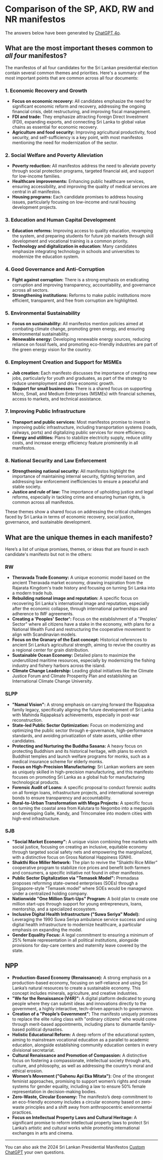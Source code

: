 # Comparison of the SP, AKD, RW and NR manifestos

The answers below have been generated by [ChatGPT 4o](https://chatgpt.com/).

## What are the most important theses common to *all four* manifestos?

The manifestos of all four candidates for the Sri Lankan presidential election contain several common themes and priorities. Here's a summary of the most important points that are common across all four documents:

### 1. **Economic Recovery and Growth**

- **Focus on economic recovery:** All candidates emphasize the need for significant economic reform and recovery, addressing the ongoing financial crisis, debt restructuring, and improving fiscal management.
- **FDI and trade:** They emphasize attracting Foreign Direct Investment (FDI), expanding exports, and connecting Sri Lanka to global value chains as essential for economic recovery.
- **Agriculture and food security:** Improving agricultural productivity, food security, and self-sufficiency is a key point, with most manifestos mentioning the need for modernization of the sector.

### 2. **Social Welfare and Poverty Alleviation**

- **Poverty reduction:** All manifestos address the need to alleviate poverty through social protection programs, targeted financial aid, and support for low-income families.
- **Healthcare improvements:** Enhancing public healthcare services, ensuring accessibility, and improving the quality of medical services are central in all manifestos.
- **Housing programs:** Each candidate promises to address housing issues, particularly focusing on low-income and rural housing development projects.

### 3. **Education and Human Capital Development**

- **Education reforms:** Improving access to quality education, revamping the system, and preparing students for future job markets through skill development and vocational training is a common priority.
- **Technology and digitalization in education:** Many candidates emphasize integrating technology in schools and universities to modernize the education system.

### 4. **Good Governance and Anti-Corruption**

- **Fight against corruption:** There is a strong emphasis on eradicating corruption and improving transparency, accountability, and governance across all sectors.
- **Strengthening institutions:** Reforms to make public institutions more efficient, transparent, and free from corruption are highlighted.

### 5. **Environmental Sustainability**

- **Focus on sustainability:** All manifestos mention policies aimed at combating climate change, promoting green energy, and ensuring environmental sustainability.
- **Renewable energy:** Developing renewable energy sources, reducing reliance on fossil fuels, and promoting eco-friendly industries are part of the green energy vision for the country.

### 6. **Employment Creation and Support for MSMEs**

- **Job creation:** Each manifesto discusses the importance of creating new jobs, particularly for youth and graduates, as part of the strategy to reduce unemployment and drive economic growth.
- **Support for small businesses:** There is a shared focus on supporting Micro, Small, and Medium Enterprises (MSMEs) with financial schemes, access to markets, and technical assistance.

### 7. **Improving Public Infrastructure**

- **Transport and public services:** Most manifestos promise to invest in improving public infrastructure, including transportation systems (roads, railways, ports) and digitalizing public services for more efficiency.
- **Energy and utilities:** Plans to stabilize electricity supply, reduce utility costs, and increase energy efficiency feature prominently in all manifestos.

### 8. **National Security and Law Enforcement**

- **Strengthening national security:** All manifestos highlight the importance of maintaining internal security, fighting terrorism, and addressing law enforcement inefficiencies to ensure a peaceful and stable society.
- **Justice and rule of law:** The importance of upholding justice and legal reforms, especially in tackling crime and ensuring human rights, is common across all manifestos.

These themes show a shared focus on addressing the critical challenges faced by Sri Lanka in terms of economic recovery, social justice, governance, and sustainable development.

## What are the unique themes in each manifesto?

Here’s a list of unique promises, themes, or ideas that are found in each candidate's manifesto but not in the others:

### RW

- **Theravada Trade Economy:** A unique economic model based on the ancient Theravada market economy, drawing inspiration from the Rajarata Kingdom's trade history and focusing on turning Sri Lanka into a modern trade hub.
- **Rebuilding national image and reputation:** A specific focus on recovering Sri Lanka's international image and reputation, especially after the economic collapse, through international partnerships and adherence to IMF agreements.
- **Creating a 'Peoples' Sector':** Focus on the establishment of a "Peoples' Sector" where all citizens have a stake in the economy, with plans for a National Wealth Fund and restructuring the cooperative movement to align with Scandinavian models.
- **Focus on the Granary of the East concept:** Historical references to ancient Sri Lanka’s agricultural strength, aiming to revive the country as a regional center for grain distribution.
- **Sustainable Ocean Economy:** Detailed plans to maximize the underutilized maritime resources, especially by modernizing the fishing industry and fishery harbors across the island.
- **Climate Change Leadership:** Leading global initiatives like the Climate Justice Forum and Climate Prosperity Plan and establishing an International Climate Change University.

### SLPP

- **"Namal Vision":** A strong emphasis on carrying forward the Rajapaksa family legacy, specifically aligning the future development of Sri Lanka with Mahinda Rajapaksa’s achievements, especially in post-war reconstruction.
- **State-led Public Sector Optimization:** Focus on modernizing and optimizing the public sector through e-governance, high-performance standards, and avoiding privatization of state assets, unlike other candidates.
- **Protecting and Nurturing the Buddha Sasana:** A heavy focus on protecting Buddhism and its historical heritage, with plans to enrich Buddhist temples and launch welfare programs for monks, such as a medical insurance scheme for elderly monks.
- **Focus on High-Precision Manufacturing:** Sri Lankan workers are seen as uniquely skilled in high-precision manufacturing, and this manifesto focuses on promoting Sri Lanka as a global hub for manufacturing technological products.
- **Forensic Audit of Loans:** A specific proposal to conduct forensic audits on all foreign loans, infrastructure projects, and international sovereign bonds to ensure transparency and accountability.
- **Rural-to-Urban Transformation with Mega Projects:** A specific focus on turning the coastal area from Kalutara to Negombo into a megapolis and developing Galle, Kandy, and Trincomalee into modern cities with high-end infrastructure.

### SJB

- **"Social Market Economy":** A unique vision combining free markets with social justice, focusing on creating an inclusive, equitable economy through targeted social safety nets and empowering the marginalized, with a distinctive focus on Gross National Happiness (GNH).
- **Shakthi Rice Miller Network:** The plan to revive the "Shakthi Rice Miller" cooperative program to stabilize rice prices and benefit both farmers and consumers, a specific initiative not found in other manifestos.
- **Public Sector Digitalization via "Temasek Model":** Premadasa proposes reforming state-owned enterprises (SOEs) through a Singapore-style "Temasek model" where SOEs would be managed under a centralized holding company.
- **Nationwide "One Million Start-Ups" Program:** A bold plan to create one million start-ups through support for young entrepreneurs, loans, mentorship, and a specialized ecosystem.
- **Inclusive Digital Health Infrastructure ("Suwa Seriya" Model):** Leveraging the 1990 Suwa Seriya ambulance service success and using digital health infrastructure to modernize healthcare, a particular emphasis on expanding the model.
- **Gender Equality Focus:** A legal commitment to ensuring a minimum of 25% female representation in all political institutions, alongside provisions for day-care centers and maternity leave covered by the state.

## NPP

- **Production-Based Economy (Renaissance):** A strong emphasis on a production-based economy, focusing on self-reliance and using Sri Lanka’s natural resources to create a sustainable economy. This concept includes minerals, agriculture, and creative industries.
- **"We for the Renaissance (V4R)":** A digital platform dedicated to young people where they can submit ideas and innovations directly to the government, a highly interactive, tech-driven approach to governance.
- **Creation of a "People’s Government":** The manifesto uniquely promises to replace the elite ruling class with "ordinary citizens" who would come through merit-based appointments, including plans to dismantle family-based political dynasties.
- **Holistic Educational Reform:** A deep reform of the educational system, aiming to mainstream vocational education as a parallel to academic education, alongside establishing community education centers in every divisional secretariat.
- **Cultural Renaissance and Promotion of Compassion:** A distinctive focus on fostering a compassionate, intellectual society through arts, culture, and philosophy, as well as addressing the country’s moral and ethical erosion.
- **Women’s Movement ("Gahenu Api Eka Mitata"):** One of the strongest feminist approaches, promising to support women’s rights and create systems for gender equality, including a law to ensure 50% female representation in decision-making bodies.
- **Zero-Waste, Circular Economy:** The manifesto’s deep commitment to an eco-friendly economy includes a circular economy based on zero-waste principles and a shift away from anthropocentric environmental practices.
- **Focus on Intellectual Property Laws and Cultural Heritage:** A significant promise to reform intellectual property laws to protect Sri Lanka’s artistic and cultural works while promoting international exchanges in arts and cinema.

---

You can also ask the 2024 Sri Lankan Presidential Manifestos [Custom ChatGPT](https://chatgpt.com/g/g-ZLkBo9b1v-2024-sri-lankan-presidential-manifestos) your own questions.
